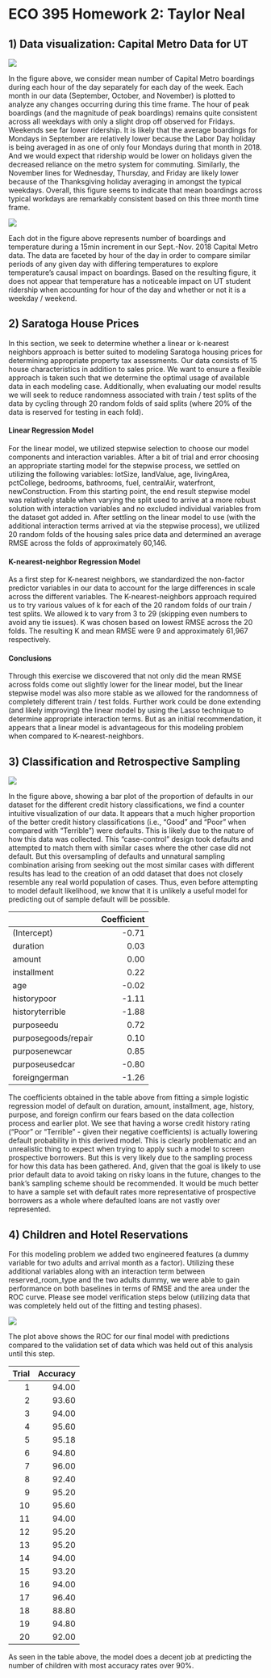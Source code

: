 ECO 395 Homework 2: Taylor Neal
================

## 1) Data visualization: Capital Metro Data for UT

![](taylor-neal-hw2_files/figure-gfm/capmetro-hourly-1.png)<!-- -->

In the figure above, we consider mean number of Capital Metro boardings
during each hour of the day separately for each day of the week. Each
month in our data (September, October, and November) is plotted to
analyze any changes occurring during this time frame. The hour of peak
boardings (and the magnitude of peak boardings) remains quite consistent
across all weekdays with only a slight drop off observed for Fridays.
Weekends see far lower ridership. It is likely that the average
boardings for Mondays in September are relatively lower because the
Labor Day holiday is being averaged in as one of only four Mondays
during that month in 2018. And we would expect that ridership would be
lower on holidays given the decreased reliance on the metro system for
commuting. Similarly, the November lines for Wednesday, Thursday, and
Friday are likely lower because of the Thanksgiving holiday averaging in
amongst the typical weekdays. Overall, this figure seems to indicate
that mean boardings across typical workdays are remarkably consistent
based on this three month time frame.

![](taylor-neal-hw2_files/figure-gfm/boardings-vs-temp-1.png)<!-- -->

Each dot in the figure above represents number of boardings and
temperature during a 15min increment in our Sept.-Nov. 2018 Capital
Metro data. The data are faceted by hour of the day in order to compare
similar periods of any given day with differing temperatures to explore
temperature’s causal impact on boardings. Based on the resulting figure,
it does not appear that temperature has a noticeable impact on UT
student ridership when accounting for hour of the day and whether or not
it is a weekday / weekend.

## 2) Saratoga House Prices

In this section, we seek to determine whether a linear or k-nearest
neighbors approach is better suited to modeling Saratoga housing prices
for determining appropriate property tax assessments. Our data consists
of 15 house characteristics in addition to sales price. We want to
ensure a flexible approach is taken such that we determine the optimal
usage of available data in each modeling case. Additionally, when
evaluating our model results we will seek to reduce randomness
associated with train / test splits of the data by cycling through 20
random folds of said splits (where 20% of the data is reserved for
testing in each fold).

#### Linear Regression Model

For the linear model, we utilized stepwise selection to choose our model
components and interaction variables. After a bit of trial and error
choosing an appropriate starting model for the stepwise process, we
settled on utilizing the following variables: lotSize, landValue, age,
livingArea, pctCollege, bedrooms, bathrooms, fuel, centralAir,
waterfront, newConstruction. From this starting point, the end result
stepwise model was relatively stable when varying the split used to
arrive at a more robust solution with interaction variables and no
excluded individual variables from the dataset got added in. After
settling on the linear model to use (with the additional interaction
terms arrived at via the stepwise process), we utilized 20 random folds
of the housing sales price data and determined an average RMSE across
the folds of approximately 60,146.

#### K-nearest-neighbor Regression Model

As a first step for K-nearest neighbors, we standardized the non-factor
predictor variables in our data to account for the large differences in
scale across the different variables. The K-nearest-neighbors approach
required us to try various values of k for each of the 20 random folds
of our train / test splits. We allowed k to vary from 3 to 29 (skipping
even numbers to avoid any tie issues). K was chosen based on lowest RMSE
across the 20 folds. The resulting K and mean RMSE were 9 and
approximately 61,967 respectively.

#### Conclusions

Through this exercise we discovered that not only did the mean RMSE
across folds come out slightly lower for the linear model, but the
linear stepwise model was also more stable as we allowed for the
randomness of completely different train / test folds. Further work
could be done extending (and likely improving) the linear model by using
the Lasso technique to determine appropriate interaction terms. But as
an initial recommendation, it appears that a linear model is
advantageous for this modeling problem when compared to
K-nearest-neighbors.

## 3) Classification and Retrospective Sampling

![](taylor-neal-hw2_files/figure-gfm/bar-credit-history-1.png)<!-- -->

In the figure above, showing a bar plot of the proportion of defaults in
our dataset for the different credit history classifications, we find a
counter intuitive visualization of our data. It appears that a much
higher proportion of the better credit history classifications (i.e.,
“Good” and “Poor” when compared with “Terrible”) were defaults. This is
likely due to the nature of how this data was collected. This
“case-control” design took defaults and attempted to match them with
similar cases where the other case did not default. But this
oversampling of defaults and unnatural sampling combination arising from
seeking out the most similar cases with different results has lead to
the creation of an odd dataset that does not closely resemble any real
world population of cases. Thus, even before attempting to model default
likelihood, we know that it is unlikely a useful model for predicting
out of sample default will be possible.

|                     | Coefficient |
|:--------------------|------------:|
| (Intercept)         |       -0.71 |
| duration            |        0.03 |
| amount              |        0.00 |
| installment         |        0.22 |
| age                 |       -0.02 |
| historypoor         |       -1.11 |
| historyterrible     |       -1.88 |
| purposeedu          |        0.72 |
| purposegoods/repair |        0.10 |
| purposenewcar       |        0.85 |
| purposeusedcar      |       -0.80 |
| foreigngerman       |       -1.26 |

The coefficients obtained in the table above from fitting a simple
logistic regression model of default on duration, amount, installment,
age, history, purpose, and foreign confirm our fears based on the data
collection process and earlier plot. We see that having a worse credit
history rating (“Poor” or “Terrible” - given their negative
coefficients) is actually lowering default probability in this derived
model. This is clearly problematic and an unrealistic thing to expect
when trying to apply such a model to screen prospective borrowers. But
this is very likely due to the sampling process for how this data has
been gathered. And, given that the goal is likely to use prior default
data to avoid taking on risky loans in the future, changes to the bank’s
sampling scheme should be recommended. It would be much better to have a
sample set with default rates more representative of prospective
borrowers as a whole where defaulted loans are not vastly over
represented.

## 4) Children and Hotel Reservations

For this modeling problem we added two engineered features (a dummy
variable for two adults and arrival month as a factor). Utilizing these
additional variables along with an interaction term between
reserved_room_type and the two adults dummy, we were able to gain
performance on both baselines in terms of RMSE and the area under the
ROC curve. Please see model verification steps below (utilizing data
that was completely held out of the fitting and testing phases).

![](taylor-neal-hw2_files/figure-gfm/ROC-curve-1.png)<!-- -->

The plot above shows the ROC for our final model with predictions
compared to the validation set of data which was held out of this
analysis until this step.

| Trial | Accuracy |
|------:|---------:|
|     1 |    94.00 |
|     2 |    93.60 |
|     3 |    94.00 |
|     4 |    95.60 |
|     5 |    95.18 |
|     6 |    94.80 |
|     7 |    96.00 |
|     8 |    92.40 |
|     9 |    95.20 |
|    10 |    95.60 |
|    11 |    94.00 |
|    12 |    95.20 |
|    13 |    95.20 |
|    14 |    94.00 |
|    15 |    93.20 |
|    16 |    94.00 |
|    17 |    96.40 |
|    18 |    88.80 |
|    19 |    94.80 |
|    20 |    92.00 |

As seen in the table above, the model does a decent job at predicting
the number of children with most accuracy rates over 90%.
